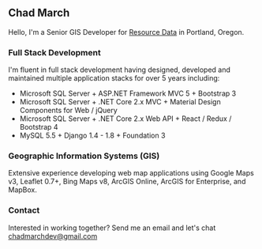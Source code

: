 ## Chad March

Hello, I'm a Senior GIS Developer for [Resource Data](https://www.resourcedata.com) in Portland, Oregon.

### Full Stack Development

I'm fluent in full stack development having designed, developed and maintained multiple application stacks for over 5 years including:

- Microsoft SQL Server + ASP.NET Framework MVC 5 + Bootstrap 3
- Microsoft SQL Server + .NET Core 2.x MVC + Material Design Components for Web / jQuery
- Microsoft SQL Server + .NET Core 2.x Web API + React / Redux / Bootstrap 4
- MySQL 5.5 + Django 1.4 - 1.8 + Foundation 3

### Geographic Information Systems (GIS)

Extensive experience developing web map applications using Google Maps v3, Leaflet 0.7+, Bing Maps v8, ArcGIS Online, ArcGIS for Enterprise, and MapBox.

### Contact

Interested in working together? Send me an email and let's chat [chadmarchdev@gmail.com](mailto:chadmarchdev@gmail.com)
